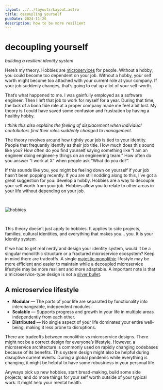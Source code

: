 ```yaml
---
layout: ../../layouts/Layout.astro
title: decoupling yourself
pubDate: 2024-11-26
description: how to be more resilient
---
```


# decoupling yourself
_building a resilient identity system_

Here’s my theory. Hobbies are <a href="https://www.youtube.com/watch?v=y8OnoxKotPQ">microservices</a> for people. Without a hobby, you could become too dependent on your job. Without a hobby, your self worth might become too attached with your current role at your company. If your job suddenly changes, that’s going to eat up a lot of your self-worth.

That’s what happened to me. I was gainfully employed as a software engineer. Then I left that job to work for myself for a year. During that time, the lack of a bona fide role at a proper company made me feel a bit lost. My theory is I could have saved some confusion and frustration by having a healthy hobby.

_I think this also explains the feeling of displacement when individual contributors find their roles suddenly changed to management._ 

The theory revolves around how tightly your job is tied to your identity. People that frequently identify as their job title. How much does this sound like you? How often do you find yourself saying something like “I am an engineer doing engineer-y things on an engineering team.” How often do you answer “I work at X” when people ask “What do you do?”.

If this sounds like you, you might be feeling down on yourself if your job hasn’t been popping recently. If you are still nodding along to this, I’ve got a great suggestion for you: develop a hobby. Hobbies are a way to decouple your self worth from your job. Hobbies allow you to relate to other areas in your life without depending on your job.

<br/>

![hobbies](/images/hobbies.jpg)

<br/>

This theory doesn’t just apply to hobbies. It applies to side projects, families, cultural identities, and everything that makes you… you. It is your identity system.

If we had to get real nerdy and design your identity system, would it be a singular monolithic structure or a fractured microservice ecosystem? Keep in mind there are tradeoffs. A single <a href="https://signalvnoise.com/svn3/the-majestic-monolith/">majestic monolithic</a> lifestyle may be more efficient and easier to maintain while a decoupled microservice lifestyle may be more resilient and more adaptable. A important note is that a microservice-type design is not a <a href="https://en.wikipedia.org/wiki/Microservices#Criticism_and_concerns">silver bullet</a>.

## A microservice lifestyle

- **Modular** — The parts of your life are separated by functionality into interchangeable, independent modules.
- **Scalable** — Supports progress and growth in your life in multiple areas independently from each other.
- **Distributed** — No single aspect of your life dominates your entire well-being, making it less prone to disruptions.

There are tradeoffs between monolithic vs microservice designs. There might not be a correct design for everyone’s lifestyle. However, a microservice architecture is commonly used on rapidly changing codebases because of its benefits. This system design might also be helpful during disruptive current events. During a global pandemic while everything is changing, it might be helpful to have some robustness in your personal life.

Anyways pick up new hobbies, start bread-making, build some side projects, and do more things for your self worth outside of your typical work. It might help your mental health.
